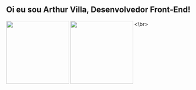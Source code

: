 ## Oi eu sou Arthur Villa, Desenvolvedor Front-End!
<img align="left" height="170px" src="https://github-readme-stats.vercel.app/api?username=ArthurLVVilla&count_private=true&show_icons=true&theme=dracula" />
<\br>
<img align="left" height="170px" src="https://github-readme-stats.vercel.app/api/top-langs/?username=ArthurLVVilla&layout=compact&theme=dracula&langs_count=8" />
